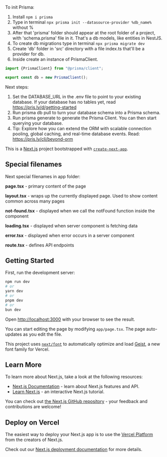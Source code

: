 To init Prisma:
1) Install ```npm i prisma```
2) Type in terminal ```npx prisma init --datasource-provider %db_name%``` without %
3) After that 'prisma' folder should appear at the root folder of a project, with 'schema.prisma' file in it.
That's a db models, like entities in NestJS.
4) To create db migrations type in terminal ```npx prisma migrate dev```
5) Create 'db' folder in 'src' directory with a file index.ts that'll be a provider for db.
6) Inside create an instance of PrismaClient.
```javascript
import {PrismaClient} from "@prisma/client";

export const db = new PrismaClient();
```

Next steps:
1. Set the DATABASE_URL in the .env file to point to your existing database. If your database has no tables yet, read https://pris.ly/d/getting-started
2. Run prisma db pull to turn your database schema into a Prisma schema.
3. Run prisma generate to generate the Prisma Client. You can then start querying your database.
4. Tip: Explore how you can extend the ORM with scalable connection pooling, global caching, and real-time database events. Read: https://pris.ly/cli/beyond-orm

This is a [Next.js](https://nextjs.org) project bootstrapped with [`create-next-app`](https://nextjs.org/docs/app/api-reference/cli/create-next-app).


## Special filenames
Next special filenames in app folder:

**page.tsx** - primary content of the page

**layout.tsx** - wraps up the currently displayed page. Used to show content common across many pages

**not-found.tsx** - displayed when we call the notFound function inside the component

**loading.tsx** - displayed when server component is fetching data

**error.tsx** - displayed when error occurs in a server component

**route.tsx** - defines API endpoints

## Getting Started

First, run the development server:

```bash
npm run dev
# or
yarn dev
# or
pnpm dev
# or
bun dev
```

Open [http://localhost:3000](http://localhost:3000) with your browser to see the result.

You can start editing the page by modifying `app/page.tsx`. The page auto-updates as you edit the file.

This project uses [`next/font`](https://nextjs.org/docs/app/building-your-application/optimizing/fonts) to automatically optimize and load [Geist](https://vercel.com/font), a new font family for Vercel.

## Learn More

To learn more about Next.js, take a look at the following resources:

- [Next.js Documentation](https://nextjs.org/docs) - learn about Next.js features and API.
- [Learn Next.js](https://nextjs.org/learn) - an interactive Next.js tutorial.

You can check out [the Next.js GitHub repository](https://github.com/vercel/next.js) - your feedback and contributions are welcome!

## Deploy on Vercel

The easiest way to deploy your Next.js app is to use the [Vercel Platform](https://vercel.com/new?utm_medium=default-template&filter=next.js&utm_source=create-next-app&utm_campaign=create-next-app-readme) from the creators of Next.js.

Check out our [Next.js deployment documentation](https://nextjs.org/docs/app/building-your-application/deploying) for more details.
